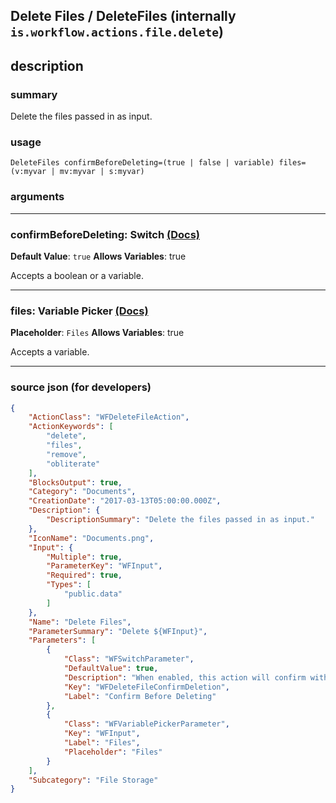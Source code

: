 
## Delete Files / DeleteFiles (internally `is.workflow.actions.file.delete`)


## description

### summary

Delete the files passed in as input.


### usage
```
DeleteFiles confirmBeforeDeleting=(true | false | variable) files=(v:myvar | mv:myvar | s:myvar)
```

### arguments

---

### confirmBeforeDeleting: Switch [(Docs)](https://pfgithub.github.io/shortcutslang/gettingstarted#switch-or-expanding-or-boolean-fields)
**Default Value**: ```
		true
		```
**Allows Variables**: true



Accepts a boolean
or a variable.

---

### files: Variable Picker [(Docs)](https://pfgithub.github.io/shortcutslang/gettingstarted#variable-picker-fields)
**Placeholder**: ```
		Files
		```
**Allows Variables**: true



Accepts a variable.

---

### source json (for developers)

```json
{
	"ActionClass": "WFDeleteFileAction",
	"ActionKeywords": [
		"delete",
		"files",
		"remove",
		"obliterate"
	],
	"BlocksOutput": true,
	"Category": "Documents",
	"CreationDate": "2017-03-13T05:00:00.000Z",
	"Description": {
		"DescriptionSummary": "Delete the files passed in as input."
	},
	"IconName": "Documents.png",
	"Input": {
		"Multiple": true,
		"ParameterKey": "WFInput",
		"Required": true,
		"Types": [
			"public.data"
		]
	},
	"Name": "Delete Files",
	"ParameterSummary": "Delete ${WFInput}",
	"Parameters": [
		{
			"Class": "WFSwitchParameter",
			"DefaultValue": true,
			"Description": "When enabled, this action will confirm with you before deleting the file.",
			"Key": "WFDeleteFileConfirmDeletion",
			"Label": "Confirm Before Deleting"
		},
		{
			"Class": "WFVariablePickerParameter",
			"Key": "WFInput",
			"Label": "Files",
			"Placeholder": "Files"
		}
	],
	"Subcategory": "File Storage"
}
```
